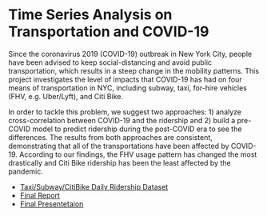 # Time Series Analysis on  Transportation and COVID-19

Since the coronavirus 2019 (COVID-19) outbreak in New York City, people have been advised to keep social-distancing and avoid public transportation, which results in a steep change in the mobility patterns. This project investigates the level of impacts that COVID-19 has had on four means of transportation in NYC, including subway, taxi, for-hire vehicles (FHV, e.g. Uber/Lyft), and Citi Bike.

In order to tackle this problem, we suggest two approaches: 1) analyze cross-correlation between COVID-19 and the ridership and 2) build a pre-COVID model to predict ridership during the post-COVID era to see the differences. The results from both approaches are consistent, demonstrating that all of the transportations have been affected by COVID-19. According to our findings, the FHV usage pattern has changed the most drastically and Citi Bike ridership has been the least affected by the pandemic.

- <a href="https://github.com/sujeongcha/TimeSeries-Transporation-and-Covid19/tree/main/Data">Taxi/Subway/CitiBike Daily Ridership Dataset</a>
- <a href="https://github.com/sujeongcha/TimeSeries-Transporation-and-Covid19/blob/main/%5BFinal%20Report%5D%20TS%20Analysis%20on%20COVID%20and%20Transportation.pdf">Final Report</a>
- <a href="https://github.com/sujeongcha/TimeSeries-Transporation-and-Covid19/blob/main/%5BTS%20Final%5D%20Transportation%20Usage%20and%20Covid-19.pdf">Final Presentetaion</a>
